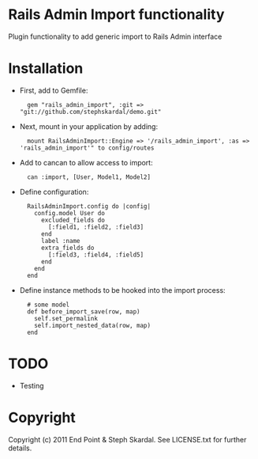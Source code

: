 Rails Admin Import functionality
========

Plugin functionality to add generic import to Rails Admin interface

Installation
========

* First, add to Gemfile:
    
        gem "rails_admin_import", :git => "git://github.com/stephskardal/demo.git"

* Next, mount in your application by adding:

        mount RailsAdminImport::Engine => '/rails_admin_import', :as => 'rails_admin_import'" to config/routes

* Add to cancan to allow access to import:

        can :import, [User, Model1, Model2]

* Define configuration:

        RailsAdminImport.config do |config| 
          config.model User do
            excluded_fields do
              [:field1, :field2, :field3]
            end
            label :name
            extra_fields do
              [:field3, :field4, :field5]
            end
          end
        end

* Define instance methods to be hooked into the import process:

        # some model
        def before_import_save(row, map)
          self.set_permalink
          self.import_nested_data(row, map)
        end

TODO
========

* Testing

Copyright
========

Copyright (c) 2011 End Point & Steph Skardal. See LICENSE.txt for further details.
